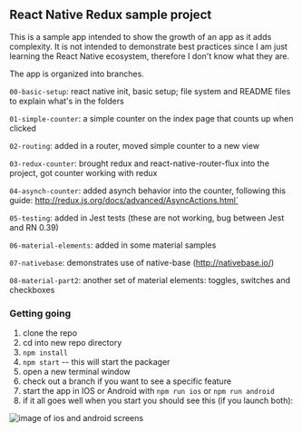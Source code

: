 ## React Native Redux sample project

This is a sample app intended to show the growth of an app as it adds complexity. It is not intended to demonstrate best practices since I am just learning the React Native ecosystem, therefore I don't know what they are.

The app is organized into branches.

`00-basic-setup`: react native init, basic setup; file system and README files to explain what's in the folders

`01-simple-counter`: a simple counter on the index page that counts up when clicked

`02-routing`: added in a router, moved simple counter to a new view

`03-redux-counter`: brought redux and react-native-router-flux into the project, got counter working with redux

`04-asynch-counter`: added asynch behavior into the counter, following this guide: http://redux.js.org/docs/advanced/AsyncActions.html`

`05-testing`: added in Jest tests (these are not working, bug between Jest and RN 0.39)

`06-material-elements`: added in some material samples

`07-nativebase`: demonstrates use of native-base (http://nativebase.io/)

`08-material-part2`: another set of material elements: toggles, switches and checkboxes    

### Getting going
1. clone the repo
1. cd into new repo directory
1. `npm install`
1. `npm start` -- this will start the packager
1. open a new terminal window
1. check out a branch if you want to see a specific feature
1. start the app in IOS or Android with `npm run ios` or `npm run android`
1. if it all goes well when you start you should see this (if you launch both):

![image of ios and android screens](https://cloud.githubusercontent.com/assets/704514/20652461/94c679e4-b4ae-11e6-93c1-8e538e8803ee.png)
